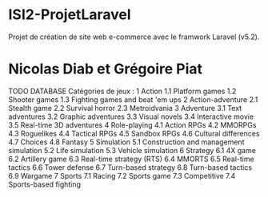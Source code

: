 # ISI2-ProjetLaravel
Projet de création de site web e-commerce avec le framwork Laravel (v5.2).

# Nicolas Diab et Grégoire Piat

TODO DATABASE
Catégories de jeux :
1	Action
    1.1	Platform games
    1.2	Shooter games
    1.3	Fighting games and beat 'em ups
2	Action-adventure
    2.1	Stealth game
    2.2	Survival horror
    2.3	Metroidvania
    3	Adventure
    3.1	Text adventures
    3.2	Graphic adventures
    3.3	Visual novels
    3.4	Interactive movie
    3.5	Real-time 3D adventures
4	Role-playing
    4.1	Action RPGs
    4.2	MMORPGs
    4.3	Roguelikes
    4.4	Tactical RPGs
    4.5	Sandbox RPGs
    4.6	Cultural differences
    4.7	Choices
    4.8	Fantasy
5	Simulation
    5.1	Construction and management simulation
    5.2	Life simulation
    5.3	Vehicle simulation
6	Strategy
    6.1	4X game
    6.2	Artillery game
    6.3	Real-time strategy (RTS)
    6.4	MMORTS
    6.5	Real-time tactics
    6.6	Tower defense
    6.7	Turn-based strategy
    6.8	Turn-based tactics
    6.9	Wargame
7	Sports
    7.1	Racing
    7.2	Sports game
    7.3	Competitive
    7.4	Sports-based fighting
